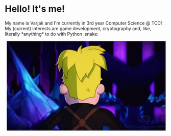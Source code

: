 # Hello! It's me!
<p align="left">My name is Varjak and I'm currently in 3rd year Computer Science @ TCD!
My (current) interests are game development, cryptography and, like, literally *anything* to do with Python :snake:</p>

<img align="right" width="498" height="280" src="https://github.com/varjakw/varjakw/blob/main/final-space-kiss-face.gif">







